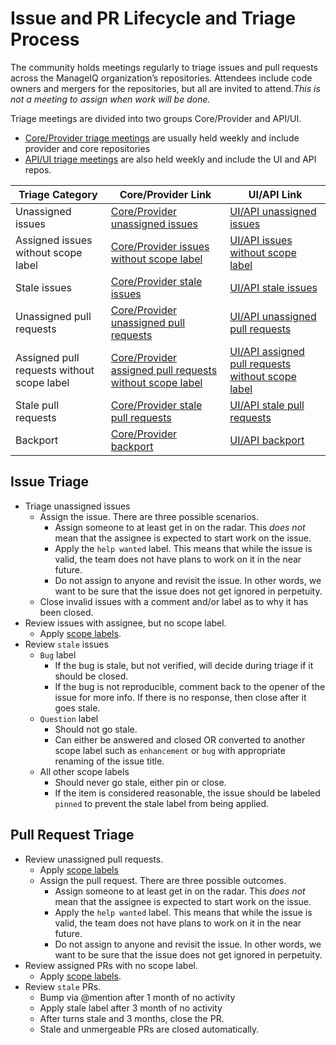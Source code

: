 # Issue and PR Lifecycle and Triage Process

The community holds meetings regularly to triage issues and pull requests across the ManageIQ organization’s repositories. Attendees include code owners and mergers for the repositories, but all are invited to attend.*This is not a meeting to assign when work will be done.*

Triage meetings are divided into two groups Core/Provider and API/UI.
  * [Core/Provider triage meetings][] are usually held weekly and include provider and core repositories
  * [API/UI triage meetings][] are also held weekly and include the UI and API repos.

Triage Category                            | Core/Provider Link                                           | UI/API Link
---                                        | ---                                                          | ---
Unassigned issues                          | [Core/Provider unassigned issues][]                          | [UI/API unassigned issues][]
Assigned issues without scope label        | [Core/Provider issues without scope label][]                 | [UI/API issues without scope label][]
Stale issues                               | [Core/Provider stale issues][]                               | [UI/API stale issues][]
Unassigned pull requests                   | [Core/Provider unassigned pull requests][]                   | [UI/API unassigned pull requests][]
Assigned pull requests without scope label | [Core/Provider assigned pull requests without scope label][] | [UI/API assigned pull requests without scope label][]
Stale pull requests                        | [Core/Provider stale pull requests][]                        | [UI/API stale pull requests][]
Backport                                   | [Core/Provider backport][]                                   | [UI/API backport][]

## Issue Triage
* Triage unassigned issues
  * Assign the issue.  There are three possible scenarios.
    * Assign someone to at least get in on the radar.  This *does not* mean that the assignee is expected to start work on the issue.
    * Apply the `help wanted` label.  This means that while the issue is valid, the team does not have plans to work on it in the near future.
    * Do not assign to anyone and revisit the issue.  In other words, we want to be sure that the issue does not get ignored in perpetuity.
  * Close invalid issues with a comment and/or label as to why it has been closed.
* Review issues with assignee, but no scope label.
  * Apply [scope labels][].
* Review `stale` issues
  * `Bug` label
    * If the bug is stale, but not verified, will decide during triage if it should be closed.
    * If the bug is not reproducible, comment back to the opener of the issue for more info. If there is no response, then close after it goes stale.
  * `Question` label
    * Should not go stale.
    * Can either be answered and closed OR converted to another scope label such as `enhancement` or `bug` with appropriate renaming of the issue title.
  * All other scope labels
    * Should never go stale, either pin or close.
    * If the item is considered reasonable, the issue should be labeled `pinned` to prevent the stale label from being applied.

## Pull Request Triage
* Review unassigned pull requests.
  * Apply [scope labels][]
  * Assign the pull request.  There are three possible outcomes.
    * Assign someone to at least get in on the radar.  This *does not* mean that the assignee is expected to start work on the issue.
    * Apply the `help wanted` label.  This means that while the issue is valid, the team does not have plans to work on it in the near future.
    * Do not assign to anyone and revisit the issue.  In other words, we want to be sure that the issue does not get ignored in perpetuity.
* Review assigned PRs with no scope label.
  * Apply [scope labels][].
* Review `stale` PRs.
  * Bump via @mention after 1 month of no activity
  * Apply stale label after 3 month of no activity
  * After turns stale and 3 months, close the PR.
  * Stale and unmergeable PRs are closed automatically.


[Core/Provider triage meetings]:                            https://calendar.google.com/event?action=TEMPLATE&tmeid=NWNjbGw2dDgzOGluZDJrb3QzanFobW9vNmNfMjAyMDAyMTNUMTgzMDAwWiBjb250YWN0QG1hbmFnZWlxLm9yZw&tmsrc=contact%40manageiq.org&scp=ALL
[API/UI triage meetings]:                                   https://calendar.google.com/event?action=TEMPLATE&tmeid=NzIxc28ycGtpcnJqcThobjhiMjh2NGQ5N3FfMjAyMDAyMTRUMTQzMDAwWiBjb250YWN0QG1hbmFnZWlxLm9yZw&tmsrc=contact%40manageiq.org&scp=ALL
[Core/Provider unassigned issues]:                          https://github.com/issues?utf8=%E2%9C%93&q=is%3Aopen+is%3Aissue+archived%3Afalse+-label%3A%22help+wanted%22+no%3Aassignee+-repo%3AManageIQ%2Fmanageiq-release+-repo%3AManageiq%2Fbugzilla_mirror+-repo%3AManageiq%2Fpolisher+-repo%3AManageiq%2Fwrapanapi+-repo%3AManageiq%2Fmanageiq-ui-classic+-repo%3AManageiq%2Fmanageiq-performance+or+-repo%3AManageiq%2Fmanageiq-api+or+-repo%3AManageIQ%2Fui-components+or+-repo%3AManageIQ%2Fmanageiq-consumption+-repo%3AManageIQ%2Freact-ui-components+org%3AManageIQ+-repo%3AManageIQ%2Fmanageiq-v2v+-repo%3AManageiq%2Fmanageiq-ui-service+-repo%3AManageIQ%2Fmanageiq_docs+-repo%3AManageIQ%2Fintegration_tests+user%3AManageIQ+sort%3Acreated-desc+
[Core/Provider issues without scope label]:                 https://github.com/issues?utf8=%E2%9C%93&q=is%3Aopen+is%3Aissue+archived%3Afalse+-label%3Atest+-label%3Aperformance+-label%3Abug+-label%3Aenhancement+-label%3Adocumentation+-label%3Arefactoring+-label%3Acleanup+-label%3A%22technical+debt%22+-repo%3AManageIQ%2Fmanageiq-release+-repo%3AManageiq%2Fbugzilla_mirror+-repo%3AManageiq%2Fpolisher+-repo%3AManageiq%2Fwrapanapi+-repo%3AManageiq%2Fmanageiq-ui-classic+-repo%3AManageiq%2Fmanageiq-performance+or+-repo%3AManageiq%2Fmanageiq-api+or+-repo%3AManageIQ%2Fui-components+or+-repo%3AManageIQ%2Fmanageiq-consumption+-repo%3AManageIQ%2Freact-ui-components+org%3AManageIQ+-repo%3AManageIQ%2Fmanageiq-v2v+-repo%3AManageiq%2Fmanageiq-ui-service+-repo%3AManageIQ%2Fmanageiq_docs+-repo%3AManageIQ%2Fintegration_tests+user%3AManageIQ+sort%3Acreated-desc+
[Core/Provider stale issues]:                               https://github.com/issues?utf8=%E2%9C%93&q=is%3Aopen+is%3Aissue+label%3Astale+archived%3Afalse+user%3AManageIQ+-repo%3AManageIQ%2Fmanageiq-ui-classic+-repo%3AManageIQ%2Fmanageiq-release+-repo%3AManageiq%2Fbugzilla_mirror+-repo%3AManageiq%2Fpolisher+-repo%3AManageiq%2Fwrapanapi+-repo%3AManageiq%2Fmanageiq-ui-classic+-repo%3AManageiq%2Fmanageiq-performance+-repo%3AManageiq%2Fmanageiq-api+-repo%3AManageIQ%2Fui-components+-repo%3AManageIQ%2Fmanageiq-consumption+-repo%3AManageIQ%2Freact-ui-components+org%3AManageIQ+-repo%3AManageIQ%2Fmanageiq-v2v+-repo%3AManageiq%2Fmanageiq-ui-service+-repo%3AManageIQ%2Fmanageiq_docs+-repo%3AManageIQ%2Fintegration_tests+
[Core/Provider unassigned pull requests]:                   https://github.com/issues?utf8=%E2%9C%93&q=is%3Aopen+is%3Apr+archived%3Afalse+-label%3A%22help+wanted%22+no%3Aassignee+-repo%3AManageIQ%2Fmanageiq-release+-repo%3AManageiq%2Fbugzilla_mirror+-repo%3AManageiq%2Fpolisher+-repo%3AManageiq%2Fwrapanapi+-repo%3AManageiq%2Fmanageiq-ui-classic+-repo%3AManageiq%2Fmanageiq-performance+or+-repo%3AManageiq%2Fmanageiq-api+or+-repo%3AManageIQ%2Fui-components+or+-repo%3AManageIQ%2Fmanageiq-consumption+-repo%3AManageIQ%2Freact-ui-components+org%3AManageIQ+-repo%3AManageIQ%2Fmanageiq-v2v+-repo%3AManageiq%2Fmanageiq-ui-service+-repo%3AManageIQ%2Fmanageiq_docs+-repo%3AManageIQ%2Fintegration_tests+user%3AManageIQ+sort%3Acreated-desc+
[Core/Provider assigned pull requests without scope label]: https://github.com/pulls?utf8=%E2%9C%93&q=is%3Aopen+is%3Apr+archived%3Afalse+-label%3Atest+-label%3Aperformance+-label%3Abug+-label%3Aenhancement+-label%3Adocumentation+-label%3Arefactoring+-label%3Acleanup+-label%3A%22technical+debt%22+-repo%3AManageIQ%2Fmanageiq-release+-repo%3AManageiq%2Fbugzilla_mirror+-repo%3AManageiq%2Fpolisher+-repo%3AManageiq%2Fwrapanapi+-repo%3AManageiq%2Fmanageiq-ui-classic+-repo%3AManageiq%2Fmanageiq-performance+or+-repo%3AManageiq%2Fmanageiq-api+or+-repo%3AManageIQ%2Fui-components+or+-repo%3AManageIQ%2Fmanageiq-consumption+-repo%3AManageIQ%2Freact-ui-components+org%3AManageIQ+-repo%3AManageIQ%2Fmanageiq-v2v+-repo%3AManageiq%2Fmanageiq-ui-service+-repo%3AManageIQ%2Fmanageiq_docs+-repo%3AManageIQ%2Fintegration_tests+-repo%3AManageIQ%2Fmanageiq-v2v-conversion_host+user%3AManageIQ+
[Core/Provider stale pull requests]:                        https://github.com/pulls?utf8=%E2%9C%93&q=is%3Aopen+is%3Apr+label%3Astale+archived%3Afalse+user%3AManageIQ+
[Core/Provider backport]:                                   https://github.com/pulls?q=is%3Apr+label%3Ajansa%2Fyes%3F+is%3Amerged+-repo%3AManageiq%2Fmanageiq-ui-classic+-repo%3AManageiq%2Fmanageiq-api+-repo%3AManageIQ%2Fui-components+-repo%3AManageIQ%2Freact-ui-components+-repo%3AManageiq%2Fmanageiq-ui-service
[UI/API unassigned issues]:                                 https://github.com/issues?utf8=%E2%9C%93&q=is%3Aissue+-label%3A%22help+wanted%22+repo%3AManageiq%2Fmanageiq-ui-classic+repo%3AManageiq%2Fmanageiq-api+repo%3AManageIQ%2Fui-components+repo%3AManageIQ%2Freact-ui-components+repo%3AManageiq%2Fmanageiq-ui-service+is%3Aopen+no%3Aassignee+
[UI/API issues without scope label]:                        https://github.com/issues?page=1&q=is%3Aissue+-label%3A%22help+wanted%22+-label%3Arefactoring+-label%3A%22technical+debt%22+-label%3Abug+-label%3Aenhancement+repo%3AManageiq%2Fmanageiq-ui-classic+repo%3AManageiq%2Fmanageiq-api+repo%3AManageIQ%2Fui-components+repo%3AManageIQ%2Freact-ui-components+repo%3AManageiq%2Fmanageiq-ui-service+is%3Aopen&utf8=%E2%9C%93
[UI/API stale issues]:                                      https://github.com/issues?utf8=%E2%9C%93&q=is%3Aissue+label%3Astale+repo%3AManageiq%2Fmanageiq-ui-classic+repo%3AManageiq%2Fmanageiq-api+repo%3AManageIQ%2Fui-components+repo%3AManageIQ%2Freact-ui-components+repo%3AManageiq%2Fmanageiq-ui-service+is%3Aopen+
[UI/API unassigned pull requests]:                          https://github.com/pulls?utf8=%E2%9C%93&q=is%3Apr+is%3Aopen+-label%3A%22help+wanted%22+repo%3AManageiq%2Fmanageiq-ui-classic+repo%3AManageiq%2Fmanageiq-api+repo%3AManageIQ%2Fui-components+repo%3AManageIQ%2Freact-ui-components+repo%3AManageiq%2Fmanageiq-ui-service+is%3Aopen+no%3Aassignee+
[UI/API assigned pull requests without scope label]:        https://github.com/issues?page=2&q=is%3Apr+-label%3A%22help+wanted%22+-label%3Arefactoring+-label%3A%22technical+debt%22+-label%3Abug+-label%3Aenhancement+repo%3AManageiq%2Fmanageiq-ui-classic+repo%3AManageiq%2Fmanageiq-api+repo%3AManageIQ%2Fui-components+repo%3AManageIQ%2Freact-ui-components+repo%3AManageiq%2Fmanageiq-ui-service+is%3Aopen&utf8=%E2%9C%93
[UI/API stale pull requests]:                               https://github.com/pulls?utf8=%E2%9C%93&q=is%3Aopen+is%3Apr+label%3Astale+archived%3Afalse+user%3AManageIQ+
[UI/API backport]:                                          https://github.com/pulls?q=is%3Apr+label%3Ajansa%2Fyes%3F+is%3Amerged+repo%3AManageiq%2Fmanageiq-ui-classic+repo%3AManageiq%2Fmanageiq-api+repo%3AManageIQ%2Fui-components+repo%3AManageIQ%2Freact-ui-components+repo%3AManageiq%2Fmanageiq-ui-service
[scope labels]:                                             https://www.manageiq.org/docs/guides/labels

